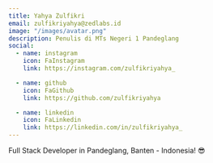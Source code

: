 ```yaml
---
title: Yahya Zulfikri
email: zulfikriyahya@zedlabs.id
image: "/images/avatar.png"
description: Penulis di MTs Negeri 1 Pandeglang
social:
  - name: instagram
    icon: FaInstagram
    link: https://instagram.com/zulfikriyahya_

  - name: github
    icon: FaGithub
    link: https://github.com/zulfikriyahya

  - name: linkedin
    icon: FaLinkedin
    link: https://linkedin.com/in/zulfikriyahya_
---
```


Full Stack Developer in Pandeglang, Banten - Indonesia! 😎
